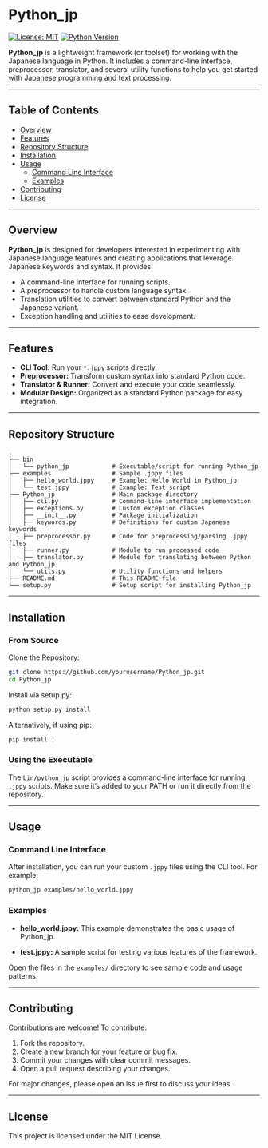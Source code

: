 # Python_jp

[![License: MIT](https://img.shields.io/badge/License-MIT-yellow.svg)](LICENSE)
[![Python Version](https://img.shields.io/badge/Python-3.12-blue.svg)](https://www.python.org/)

**Python_jp** is a lightweight framework (or toolset) for working with the Japanese language in Python. It includes a command-line interface, preprocessor, translator, and several utility functions to help you get started with Japanese programming and text processing.

---

## Table of Contents
- [Overview](#overview)
- [Features](#features)
- [Repository Structure](#repository-structure)
- [Installation](#installation)
- [Usage](#usage)
  - [Command Line Interface](#command-line-interface)
  - [Examples](#examples)
- [Contributing](#contributing)
- [License](#license)

---

## Overview
**Python_jp** is designed for developers interested in experimenting with Japanese language features and creating applications that leverage Japanese keywords and syntax. It provides:
- A command-line interface for running scripts.
- A preprocessor to handle custom language syntax.
- Translation utilities to convert between standard Python and the Japanese variant.
- Exception handling and utilities to ease development.

---

## Features
- **CLI Tool:** Run your `*.jppy` scripts directly.
- **Preprocessor:** Transform custom syntax into standard Python code.
- **Translator & Runner:** Convert and execute your code seamlessly.
- **Modular Design:** Organized as a standard Python package for easy integration.

---

## Repository Structure
```plaintext
.
├── bin
│   └── python_jp            # Executable/script for running Python_jp
├── examples                 # Sample .jppy files
│   ├── hello_world.jppy     # Example: Hello World in Python_jp
│   └── test.jppy            # Example: Test script
├── Python_jp                # Main package directory
│   ├── cli.py               # Command-line interface implementation
│   ├── exceptions.py        # Custom exception classes
│   ├── __init__.py          # Package initialization
│   ├── keywords.py          # Definitions for custom Japanese keywords
│   ├── preprocessor.py      # Code for preprocessing/parsing .jppy files
│   ├── runner.py            # Module to run processed code
│   ├── translator.py        # Module for translating between Python and Python_jp
│   └── utils.py             # Utility functions and helpers
├── README.md                # This README file
└── setup.py                 # Setup script for installing Python_jp
```

---

## Installation

### From Source
Clone the Repository:
```bash
git clone https://github.com/yourusername/Python_jp.git
cd Python_jp
```

Install via setup.py:
```bash
python setup.py install
```

Alternatively, if using pip:
```bash
pip install .
```

### Using the Executable
The `bin/python_jp` script provides a command-line interface for running `.jppy` scripts. Make sure it’s added to your PATH or run it directly from the repository.

---

## Usage

### Command Line Interface
After installation, you can run your custom `.jppy` files using the CLI tool. For example:
```bash
python_jp examples/hello_world.jppy
```

### Examples
- **hello_world.jppy:**
  This example demonstrates the basic usage of Python_jp.

- **test.jppy:**
  A sample script for testing various features of the framework.

Open the files in the `examples/` directory to see sample code and usage patterns.

---

## Contributing
Contributions are welcome! To contribute:
1. Fork the repository.
2. Create a new branch for your feature or bug fix.
3. Commit your changes with clear commit messages.
4. Open a pull request describing your changes.

For major changes, please open an issue first to discuss your ideas.

---

## License
This project is licensed under the MIT License.